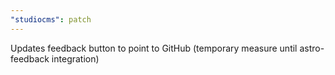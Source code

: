 ```yaml
---
"studiocms": patch
---
```


Updates feedback button to point to GitHub (temporary measure until astro-feedback integration)
